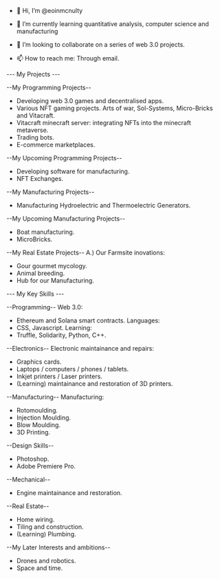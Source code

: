 - 👋 Hi, I’m @eoinmcnulty


- 🌱 I’m currently learning quantitative analysis, computer science and manufacturing 


- 💞️ I’m looking to collaborate on a series of web 3.0 projects.


- 📫 How to reach me: Through email.

--- My Projects ---



--My Programming Projects--
- Developing web 3.0 games and decentralised apps.
- Various NFT gaming projects. Arts of war, Sol-Systems, Micro-Bricks and Vitacraft. 
- Vitacraft minecraft server: integrating NFTs into the minecraft metaverse.
- Trading bots.
- E-commerce marketplaces.

--My Upcoming Programming Projects--
- Developing software for manufacturing.
- NFT Exchanges.

--My Manufacturing Projects--
- Manufacturing Hydroelectric and Thermoelectric Generators.

--My Upcoming Manufacturing Projects--
- Boat manufacturing. 
- MicroBricks.
  
--My Real Estate Projects--
  A.) Our Farmsite inovations:
  - Gour gourmet mycology.
  - Animal breeding.
  - Hub for our Manufacturing.
  
  
  
--- My Key Skills ---

--Programming--
Web 3.0:
- Ethereum and Solana smart contracts.
Languages:
- CSS, Javascript.
Learning:
- Truffle, Solidarity, Python, C++. 

 --Electronics--
Electronic maintainance and repairs:
- Graphics cards.
- Laptops / computers / phones / tablets. 
- Inkjet printers / Laser printers.
- (Learning) maintainance and restoration of 3D printers.

--Manufacturing--
Manufacturing:
- Rotomoulding.
- Injection Moulding.
- Blow Moulding.
- 3D Printing. 

--Design Skills--
  - Photoshop.
  - Adobe Premiere Pro.
   
--Mechanical--
- Engine maintainance and restoration.

--Real Estate--
  - Home wiring.
  - Tiling and construction.
  - (Learning) Plumbing.
  
--My Later Interests and ambitions--
- Drones and robotics.
- Space and time.
